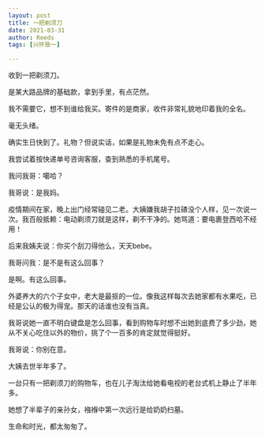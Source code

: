 ```yaml
---
layout: post
title: 一把剃须刀
date: 2021-03-31
author: Reeds
tags: [兴怀致一]

---
```


收到一把剃须刀。

是某大路品牌的基础款，拿到手里，有点茫然。

我不需要它，想不到谁给我买。寄件的是商家，收件非常礼貌地印着我的全名。

毫无头绪。

确实生日快到了。礼物？但说实话，如果是礼物未免有点不走心。

我尝试着按快递单号咨询客服，查到熟悉的手机尾号。

我问我哥：噶哈？

我哥说：是我妈。

疫情期间在家，晚上出门经常碰见二老。大姨嫌我胡子拉碴没个人样，见一次说一次。我百般抵赖：电动剃须刀就是这样，剃不干净的。她骂道：要电裹登西哈不经用！

后来我姨夫说：你买个刮刀得他么，天天bebe。

我哥问我：是不是有这么回事？

是啊。有这么回事。

外婆养大的六个子女中，老大是最抠的一位。像我这样每次去她家都有水果吃，已经是公认的极为得宠。那天的话谁也没有当真。

我哥说她一直不明白键盘是怎么回事，看到购物车时想不出她到底费了多少劲，她从不关心吃住以外的物价，挑了个一百多的肯定就觉得挺好。

我哥说：你别在意。

大姨去世半年多了。

一台只有一把剃须刀的购物车，也在儿子淘汰给她看电视的老台式机上静止了半年多。

她想了半辈子的亲孙女，襁褓中第一次远行是给奶奶扫墓。

生命和时光，都太匆匆了。